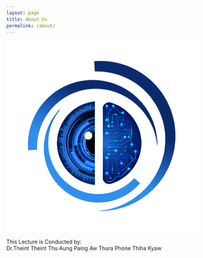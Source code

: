 ```yaml
---
layout: page
title: About Us
permalink: /about/
---
```


![](imgs/cvml.png)

This Lecture is Conducted by:<br>
Dr.Theint Theint Thu
Aung Paing
Aw Thura
Phone Thiha Kyaw
